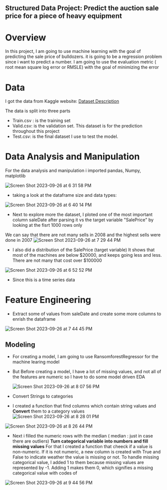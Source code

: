 ## Structured Data Project: Predict the auction sale price for a piece of heavy equipment
# Overview
In this project, I am going to use machine learning with the goal of predicting the sale price of bulldozers. it is going to be a regression problem since i want to predict a number. 
I am going to use the evaluation metric ( root mean square log error or RMSLE) with the goal of minimizing the error

# Data
I got the data from Kaggle website: [Dataset Description](https://www.kaggle.com/c/bluebook-for-bulldozers/data)

The data is split into three parts 
* Train.csv : is the training set
* Valid.csv: is the validation set. This dataset is for the prediction throughout this project 
* Test.csv: is the final dataset I use to test the model. 

# Data Analysis and Manipulation

For the data analysis and manipulation i imported pandas, Numpy, matplotlib 

![Screen Shot 2023-09-26 at 6 31 58 PM](https://github.com/dilqvl62/Bulldozer_price_prediction/assets/107519883/4269226e-5334-4f1d-8020-1e414f1e5e0c)

* taking a look at the dataframe size and data types: 

![Screen Shot 2023-09-26 at 6 40 14 PM](https://github.com/dilqvl62/Bulldozer_price_prediction/assets/107519883/f3f48661-e2a5-4fe4-8657-0d0580ea2657)

* Next to explore more the dataset, I ploted one of the most important column saleDate after parsing it vs the target variable "SalePrice" by looking at the fisrt 1000 rows only

We can say that there are not many sells in 2008 and the highest sells were done in 2007
![Screen Shot 2023-09-26 at 7 29 44 PM](https://github.com/dilqvl62/Bulldozer_price_prediction/assets/107519883/3cad1fee-9cff-4226-aa5f-60905ca35606)


* I also did a distribution of the SalePrice (target variable)
  It shows that most of the machines are below $20000, and keeps going less and less. There are not many that cost over $100000

![Screen Shot 2023-09-26 at 6 52 52 PM](https://github.com/dilqvl62/Bulldozer_price_prediction/assets/107519883/842716da-eb27-4534-8de7-e51e4067cb9a)

* Since this is a time series data 
# Feature Engineering 

* Extract some of values from saleDate and create some more columns to enrish the dataframe
   
![Screen Shot 2023-09-26 at 7 44 45 PM](https://github.com/dilqvl62/Bulldozer_price_prediction/assets/107519883/034233cb-d0f8-4bf6-8dce-35c58914ee4a)

## Modeling 

* For creating a model, I am going to use RansomforestRegressor for the machine learing model

* But Before creating a model, I have a lot of missing values, and not all of the features are numeric so I have to do some model driven EDA

  ![Screen Shot 2023-09-26 at 8 07 56 PM](https://github.com/dilqvl62/Bulldozer_price_prediction/assets/107519883/96efc25d-13d0-4d74-aa5a-a2e13094c5f7)

* Convert Strings to categories
* I created a function that find columns which contain string values and **Convert** them to a category values
![Screen Shot 2023-09-26 at 8 28 01 PM](https://github.com/dilqvl62/Bulldozer_price_prediction/assets/107519883/0c511780-53ad-4d6b-a575-456401d5702e)

![Screen Shot 2023-09-26 at 8 26 44 PM](https://github.com/dilqvl62/Bulldozer_price_prediction/assets/107519883/59574047-2d46-4df1-ba54-29dfc441e2a0)

* Next i filled the numeric rows with the median ( median : just in case there are outliers)
  **Turn categorical variable into numbers and fill missing values**
  For that I created a function that cheeck if a value is non-numeric. If it is not numeric, a new column is created with True and False to indicate weather the value is missing or not. To handle missing categorical value, I added 1 to them because missing values are represented by -1. Adding 1 makes them 0, which signifies a missing categorical value with codes of 

![Screen Shot 2023-09-26 at 9 44 56 PM](https://github.com/dilqvl62/Bulldozer_price_prediction/assets/107519883/0cf1d0db-97b5-4fe2-b851-6209f3935a66)
















